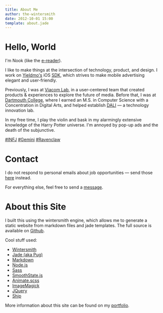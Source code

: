 ```yaml
---
title: About Me
author: the-wintersmith
date: 2012-10-01 15:00
template: about.jade
---
```


# Hello, World
I'm Nook (like the [e-reader](http://nook.com)).

I like to make things at the intersection of technology, product, and design.  I work on [Yieldmo's](http://yieldmo.com/) iOS [SDK](https://github.com/yieldmo/yieldmo-ios-sdk), which strives to make mobile advertising elegant and user-friendly.

Previously, I was at [Viacom Lab](http://www.viacomlab.com/), in a user-centered team that created products & experiences to explore the future of media.  Before that, I was at [Dartmouth College](http://www.dartmouth.edu/), where I earned an M.S. in Computer Science with a Concentration in Digital Arts, and helped establish [DALI](http://dali.dartmouth.edu) — a technology innovation lab.

In my free time, I play the violin and bask in my alarmingly extensive knowledge of the Harry Potter universe.  I'm annoyed by pop-up ads and the death of the subjunctive.

[\#INFJ](http://en.wikipedia.org/wiki/INFJ) [\#Gemini](http://en.wikipedia.org/wiki/Gemini_%28astrology%29) [\#Ravenclaw](http://harrypotter.wikia.com/wiki/Ravenclaw)

# Contact
I do not respond to personal emails about job opportunities — send those [here](/tellmemore) instead.  

For everything else, feel free to send a [message](mailto:nook@harquail.com).

# About this Site
I built this using the wintersmith engine, which allows me to generate a static website from markdown files and jade templates.  The full source is available on [Github](https://github.com/harquail/portfolio-wintersmith).  

Cool stuff used:
* [Wintersmith](http://wintersmith.io)
* [Jade (aka Pug)](http://jade-lang.com/)
* [Markdown](https://markdown.github.io/)
* [Node.js](http://nodejs.org/)
* [Sass](http://sass-lang.com/)
* [SmoothState.js](https://weblinc.github.io/jquery.smoothState.js/)
* [Animate.scss](https://github.com/geoffgraham/animate.scss)
* [ImageMagick](http://www.imagemagick.org/)
* [JQuery](https://jquery.com/)
* [Ship](https://github.com/carrot/ship)

More information about this site can be found on my [portfolio](/portfolio/this-website/).
